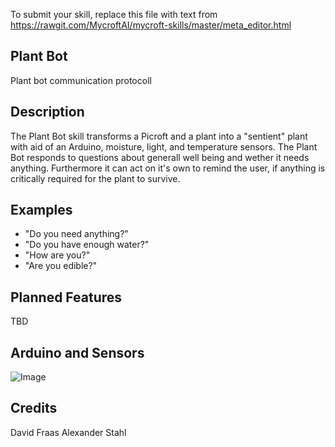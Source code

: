 To submit your skill, replace this file with text from 
https://rawgit.com/MycroftAI/mycroft-skills/master/meta_editor.html


## Plant Bot
Plant bot communication protocoll

## Description 
The Plant Bot skill transforms a Picroft and a plant into a "sentient" plant with aid of an Arduino, moisture,
light, and temperature sensors. The Plant Bot responds to questions about generall well being and
wether it needs anything. Furthermore it can act on it's own to remind the user, if anything is
critically required for the plant to survive.

## Examples 
* "Do you need anything?"
* "Do you have enough water?"
* "How are you?"
* "Are you edible?"

## Planned Features
TBD


## Arduino and Sensors
![Image](github.com/Kopsi/flower-bot-skill/blob/develop2/Images/PlantBot_Arduino_bb.svg)

## Credits 
David Fraas
Alexander Stahl
